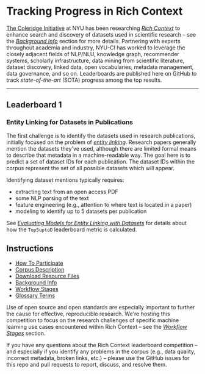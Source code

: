 # Tracking Progress in Rich Context

[The Coleridge Initiative](https://coleridgeinitiative.org/richcontext) 
at NYU has been researching [*Rich Context*](https://coleridgeinitiative.org/richcontext)
to enhance search and discovery of datasets used in scientific research – see the 
[_Background Info_](https://github.com/Coleridge-Initiative/rclc/wiki/Background-Info) 
section for more details.
Partnering with experts throughout academia and industry, NYU-CI has
worked to leverage the closely adjacent fields of NLP/NLU, knowledge
graph, recommender systems, scholarly infrastructure, data mining from
scientific literature, dataset discovery, linked data, open vocabularies,
metadata management, data governance, and so on.
Leaderboards are published here on GitHub to track _state-of-the-art_ 
(SOTA) progress among the top results.

---

## Leaderboard 1

### Entity Linking for Datasets in Publications

The first challenge is to identify the datasets used in research
publications, initially focused on the problem of 
[_entity linking_](https://nlpprogress.com/english/entity_linking.html).
Research papers generally mention the datasets they've used, although there
are limited formal means to describe that metadata in a machine-readable way.
The goal here is to predict a set of dataset IDs for each publication.
The dataset IDs within the corpus represent the set of all possible datasets
which will appear.

Identifying dataset mentions typically requires:

  * extracting text from an open access PDF
  * some NLP parsing of the text
  * feature engineering (e.g., attention to where text is located in a paper)
  * modeling to identify up to 5 datasets per publication

See [_Evaluating Models for Entity Linking with Datasets_](https://github.com/Coleridge-Initiative/rclc/wiki/Evaluating-Models-for-Entity-Linking-with-Datasets)
for details about how the `Top5uptoD` leaderboard metric is calculated.


## Instructions

  * [How To Participate](https://github.com/Coleridge-Initiative/rclc/wiki/How-To-Participate)
  * [Corpus Description](https://github.com/Coleridge-Initiative/rclc/wiki/Corpus-Description)
  * [Download Resource Files](https://github.com/Coleridge-Initiative/rclc/wiki/Downloading-Resource-Files)
  * [Background Info](https://github.com/Coleridge-Initiative/rclc/wiki/Background-Info)
  * [Workflow Stages](https://github.com/Coleridge-Initiative/rclc/wiki/Workflow-Stages)
  * [Glossary Terms](https://github.com/Coleridge-Initiative/rclc/wiki/Glossary-Terms)

Use of open source and open standards are especially important to
further the cause for effective, reproducible research. 
We're hosting this competition to focus on the research challenges
of specific machine learning use cases encountered within Rich Context – see the 
[_Workflow Stages_](https://github.com/Coleridge-Initiative/rclc/wiki/Workflow-Stages)
section. 

If you have any questions about the Rich Context leaderboard 
competition – and especially if you identify any problems in the 
corpus (e.g., data quality, incorrect metadata, broken links, etc.) – 
please use the GitHub issues for this repo and pull requests to 
report, discuss, and resolve them.

